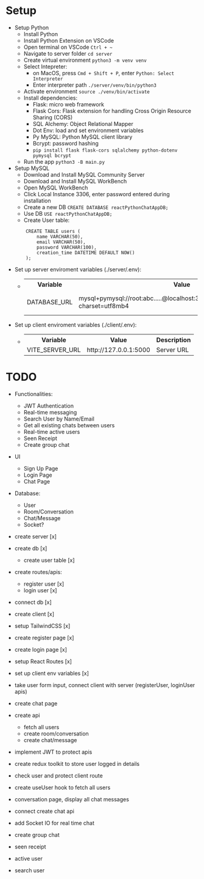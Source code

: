 

# Setup
- Setup Python
    - Install Python
    - Install Python Extension on VSCode
    - Open terminal on VSCode `Ctrl + ~`
    - Navigate to server folder `cd server`
    - Create virtual environment `python3 -m venv venv`
    - Select Intepreter:
        - on MacOS, press `Cmd + Shift + P`, enter `Python: Select Interpreter`
        - Enter interpreter path `./server/venv/bin/python3`
    - Activate environment `source ./venv/bin/activate`
    - Install dependencies:
        - Flask: micro web framework
        - Flask Cors: Flask extension for handling Cross Origin Resource Sharing (CORS)
        - SQL Alchemy: Object Relational Mapper
        - Dot Env: load and set environment variables
        - Py MySQL: Python MySQL client library
        - Bcrypt: password hashing
        - `pip install flask flask-cors sqlalchemy python-dotenv pymysql bcrypt`
    - Run the app `python3 -B main.py`
- Setup MySQL
    - Download and Install MySQL Community Server
    - Download and Install MySQL WorkBench
    - Open MySQL WorkBench
    - Click Local Instance 3306, enter password entered during installation
    - Create a new DB `CREATE DATABASE reactPythonChatAppDB;`
    - Use DB `USE reactPythonChatAppDB;`
    - Create User table:
    ```
        CREATE TABLE users (
            name VARCHAR(50),
            email VARCHAR(50),
            password VARCHAR(100),
            creation_time DATETIME DEFAULT NOW()
        );
    ```
- Set up server enviroment variables (./server/.env):
  - <table>
        <tr>
            <th>Variable</th>
            <th>Value</th>
            <th>Description</th>
        </tr>
        <tr>
            <td>DATABASE_URL</td>
            <td>mysql+pymysql://root:abc.....@localhost:3306/reactPythonChatAppDB?charset=utf8mb4</td>
            <td>MySQL Database URL</td>
        </tr>
    </table>
- Set up client enviroment variables (./client/.env):
  - <table>
        <tr>
            <th>Variable</th>
            <th>Value</th>
            <th>Description</th>
        </tr>
        <tr>
            <td>VITE_SERVER_URL</td>
            <td>http://127.0.0.1:5000</td>
            <td>Server URL</td>
        </tr>
    </table>





# TODO
 - Functionalities:
 	- JWT Authentication
 	- Real-time messaging
 	- Search User by Name/Email
 	- Get all existing chats between users
 	- Real-time active users
 	- Seen Receipt
 	- Create group chat
 - UI
 	- Sign Up Page
 	- Login Page
 	- Chat Page
 - Database:
 	- User
 	- Room/Conversation
 	- Chat/Message
 	- Socket?

 - create server [x]
 - create db [x]
 	- create user table [x]
 - create routes/apis:
 	- register user [x]
 	- login user [x]
 - connect db [x]
 - create client [x]
 - setup TailwindCSS [x]
 - create register page [x]
 - create login page [x]
 - setup React Routes [x]
 - set up client env variables [x]
 - take user form input, connect client with server (registerUser, loginUser apis)
 - create chat page
 - create api
	- fetch all users
	- create room/conversation
	- create chat/message
 - implement JWT to protect apis
 - create redux toolkit to store user logged in details
 - check user and protect client route
 - create useUser hook to fetch all users 
 - conversation page, display all chat messages
 - connect create chat api
 - add Socket IO for real time chat
 - create group chat
 - seen receipt
 - active user
 - search user